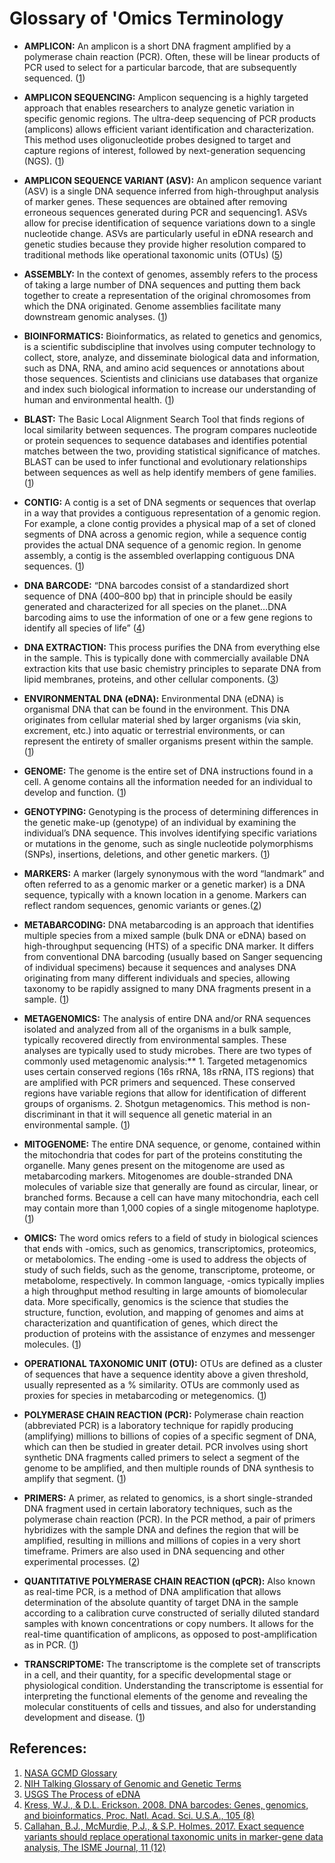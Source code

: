 # Glossary of 'Omics Terminology

- **AMPLICON:** An amplicon is a short DNA fragment amplified by a polymerase chain reaction (PCR). Often, these will be linear products of PCR used to select for a particular barcode, that are subsequently sequenced. ([1](https://gcmd.earthdata.nasa.gov/KeywordViewer/scheme/all?gtm_scheme=all))

- **AMPLICON SEQUENCING:** Amplicon sequencing is a highly targeted approach that enables researchers to analyze genetic variation in specific genomic regions. The ultra-deep sequencing of PCR products (amplicons) allows efficient variant identification and characterization. This method uses oligonucleotide probes designed to target and capture regions of interest, followed by next-generation sequencing (NGS). ([1](https://gcmd.earthdata.nasa.gov/KeywordViewer/scheme/all?gtm_scheme=all))

- **AMPLICON SEQUENCE VARIANT (ASV):** An amplicon sequence variant (ASV) is a single DNA sequence inferred from high-throughput analysis of marker genes. These sequences are obtained after removing erroneous sequences generated during PCR and sequencing1. ASVs allow for precise identification of sequence variations down to a single nucleotide change. ASVs are particularly useful in eDNA research and genetic studies because they provide higher resolution compared to traditional methods like operational taxonomic units (OTUs) ([5](https://doi.org/10.1038/ismej.2017.119))

- **ASSEMBLY:** In the context of genomes, assembly refers to the process of taking a large number of DNA sequences and putting them back together to create a representation of the original chromosomes from which the DNA originated. Genome assemblies facilitate many downstream genomic analyses. ([1](https://gcmd.earthdata.nasa.gov/KeywordViewer/scheme/all?gtm_scheme=all))

- **BIOINFORMATICS:** Bioinformatics, as related to genetics and genomics, is a scientific subdiscipline that involves using computer technology to collect, store, analyze, and disseminate biological data and information, such as DNA, RNA, and amino acid sequences or annotations about those sequences. Scientists and clinicians use databases that organize and index such biological information to increase our understanding of human and environmental health. ([1](https://gcmd.earthdata.nasa.gov/KeywordViewer/scheme/all?gtm_scheme=all))

- **BLAST:** The Basic Local Alignment Search Tool that finds regions of local similarity between sequences. The program compares nucleotide or protein sequences to sequence databases and identifies potential matches between the two, providing statistical significance of matches. BLAST can be used to infer functional and evolutionary relationships between sequences as well as help identify members of gene families. ([1](https://gcmd.earthdata.nasa.gov/KeywordViewer/scheme/all?gtm_scheme=all))

- **CONTIG:** A contig is a set of DNA segments or sequences that overlap in a way that provides a contiguous representation of a genomic region. For example, a clone contig provides a physical map of a set of cloned segments of DNA across a genomic region, while a sequence contig provides the actual DNA sequence of a genomic region. In genome assembly, a contig is the assembled overlapping contiguous DNA sequences. ([1](https://gcmd.earthdata.nasa.gov/KeywordViewer/scheme/all?gtm_scheme=all))

- **DNA BARCODE:** “DNA barcodes consist of a standardized short sequence of DNA (400–800 bp) that in principle should be easily generated and characterized for all species on the planet…DNA barcoding aims to use the information of one or a few gene regions to identify all species of life” ([4](https://doi.org/10.1073/pnas.0800476105))

- **DNA EXTRACTION:** This process purifies the DNA from everything else in the sample. This is typically done with commercially available DNA extraction kits that use basic chemistry principles to separate DNA from lipid membranes, proteins, and other cellular components. ([3](https://www.usgs.gov/media/images/process-edna))

- **ENVIRONMENTAL DNA (eDNA):** Environmental DNA (eDNA) is organismal DNA that can be found in the environment. This DNA originates from cellular material shed by larger organisms (via skin, excrement, etc.) into aquatic or terrestrial environments, or can represent the entirety of smaller organisms present within the sample. ([1](https://gcmd.earthdata.nasa.gov/KeywordViewer/scheme/all?gtm_scheme=all))

- **GENOME:** The genome is the entire set of DNA instructions found in a cell. A genome contains all the information needed for an individual to develop and function. ([1](https://gcmd.earthdata.nasa.gov/KeywordViewer/scheme/all?gtm_scheme=all))

- **GENOTYPING:** Genotyping is the process of determining differences in the genetic make-up (genotype) of an individual by examining the individual’s DNA sequence.  This involves identifying specific variations or mutations in the genome, such as single nucleotide polymorphisms (SNPs), insertions, deletions, and other genetic markers. ([1](https://gcmd.earthdata.nasa.gov/KeywordViewer/scheme/all?gtm_scheme=all))

- **MARKERS:** A marker (largely synonymous with the word “landmark” and often referred to as a genomic marker or a genetic marker) is a DNA sequence, typically with a known location in a genome. Markers can reflect random sequences, genomic variants or genes.([2](https://www.genome.gov/genetics-glossary))

- **METABARCODING:** DNA metabarcoding is an approach that identifies multiple species from a mixed sample (bulk DNA or eDNA) based on high-throughput sequencing (HTS) of a specific DNA marker. It differs from conventional DNA barcoding (usually based on Sanger sequencing of individual specimens) because it sequences and analyses  DNA originating from many different individuals and species, allowing taxonomy to be rapidly assigned to many DNA fragments present in a sample. ([1](https://gcmd.earthdata.nasa.gov/KeywordViewer/scheme/all?gtm_scheme=all))

- **METAGENOMICS:** The analysis of entire DNA and/or RNA sequences isolated and analyzed from all of the organisms in a bulk sample, typically recovered directly from environmental samples. These analyses are typically used to study microbes. There are two types of commonly used metagenomic analysis:** 1. Targeted metagenomics uses certain conserved regions (16s rRNA, 18s rRNA, ITS regions) that are amplified with PCR primers and sequenced. These conserved regions have variable regions that allow for identification of different groups of organisms. 2. Shotgun metagenomics. This method is non-discriminant in that it will sequence all genetic material in an environmental sample. ([1](https://gcmd.earthdata.nasa.gov/KeywordViewer/scheme/all?gtm_scheme=all))

- **MITOGENOME:** The entire DNA sequence, or genome, contained within the mitochondria that codes for part of the proteins constituting the organelle. Many genes present on the mitogenome are used as metabarcoding markers. Mitogenomes are double-stranded DNA molecules of variable size that generally are found as circular, linear, or branched forms. Because a cell can have many mitochondria, each cell may contain more than 1,000 copies of a single mitogenome haplotype. ([1](https://gcmd.earthdata.nasa.gov/KeywordViewer/scheme/all?gtm_scheme=all))

- **OMICS:** The word omics refers to a field of study in biological sciences that ends with -omics, such as genomics, transcriptomics, proteomics, or metabolomics. The ending -ome is used to address the objects of study of such fields, such as the genome, transcriptome, proteome, or metabolome, respectively. In common language, -omics typically implies a high throughput method resulting in large amounts of biomolecular data. More specifically, genomics is the science that studies the structure, function, evolution, and mapping of genomes and aims at characterization and quantification of genes, which direct the production of proteins with the assistance of enzymes and messenger molecules. ([1](https://gcmd.earthdata.nasa.gov/KeywordViewer/scheme/all?gtm_scheme=all))

- **OPERATIONAL TAXONOMIC UNIT (OTU):** OTUs are defined as a cluster of sequences that have a sequence identity above a given threshold, usually represented as a % similarity. OTUs are commonly used as proxies for species in metabarcoding or metegenomics. ([1](https://gcmd.earthdata.nasa.gov/KeywordViewer/scheme/all?gtm_scheme=all))

- **POLYMERASE CHAIN REACTION (PCR):** Polymerase chain reaction (abbreviated PCR) is a laboratory technique for rapidly producing (amplifying) millions to billions of copies of a specific segment of DNA, which can then be studied in greater detail. PCR involves using short synthetic DNA fragments called primers to select a segment of the genome to be amplified, and then multiple rounds of DNA synthesis to amplify that segment. ([1](https://gcmd.earthdata.nasa.gov/KeywordViewer/scheme/all?gtm_scheme=all))

- **PRIMERS:** A primer, as related to genomics, is a short single-stranded DNA fragment used in certain laboratory techniques, such as the polymerase chain reaction (PCR). In the PCR method, a pair of primers hybridizes with the sample DNA and defines the region that will be amplified, resulting in millions and millions of copies in a very short timeframe. Primers are also used in DNA sequencing and other experimental processes. ([2](https://www.genome.gov/genetics-glossary))

- **QUANTITATIVE POLYMERASE CHAIN REACTION (qPCR):** Also known as real-time PCR, is a method of DNA amplification that allows determination of the absolute quantity of target DNA in the sample according to a calibration curve constructed of serially diluted standard samples with known concentrations or copy numbers. It allows for the real-time quantification of amplicons, as opposed to post-amplification as in PCR. ([1](https://gcmd.earthdata.nasa.gov/KeywordViewer/scheme/all?gtm_scheme=all))

- **TRANSCRIPTOME:** The transcriptome is the complete set of transcripts in a cell, and their quantity, for a specific developmental stage or physiological condition. Understanding the transcriptome is essential for interpreting the functional elements of the genome and revealing the molecular constituents of cells and tissues, and also for understanding development and disease. ([1](https://gcmd.earthdata.nasa.gov/KeywordViewer/scheme/all?gtm_scheme=all))

## References:
1) [NASA GCMD Glossary](https://gcmd.earthdata.nasa.gov/KeywordViewer/scheme/all?gtm_scheme=all)
2) [NIH Talking Glossary of Genomic and Genetic Terms](https://www.genome.gov/genetics-glossary)
3) [USGS The Process of eDNA](https://www.usgs.gov/media/images/process-edna)
4) [Kress, W.J., & D.L. Erickson. 2008. DNA barcodes: Genes, genomics, and bioinformatics, Proc. Natl. Acad. Sci. U.S.A., 105 (8)](https://doi.org/10.1073/pnas.0800476105)
5) [Callahan, B.J., McMurdie, P.J., & S.P. Holmes. 2017. Exact sequence variants should replace operational taxonomic units in marker-gene data analysis, The ISME Journal, 11 (12)](https://doi.org/10.1038/ismej.2017.119)
